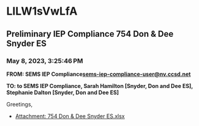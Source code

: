 # LlLW1sVwLfA
## Preliminary IEP Compliance 754 Don & Dee Snyder ES
### May 8, 2023, 3:25:46 PM
**FROM: SEMS IEP Compliance<sems-iep-compliance-user@nv.ccsd.net>**

**TO: to SEMS IEP Compliance, Sarah Hamilton [Snyder, Don and Dee ES], Stephanie Dalton [Snyder, Don and Dee ES]**


Greetings, 

 





* [Attachment: 754 Don & Dee Snyder ES.xlsx](LlLW1sVwLfA-attachment-1.xlsx)
